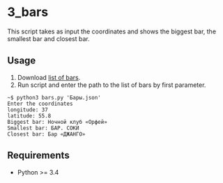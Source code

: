 3_bars
======

This script takes as input the coordinates and shows the biggest bar,
the smallest bar and closest bar.

Usage
-----

1. Download [list of bars](http://data.mos.ru/opendata/7710881420-bary).
2. Run script and enter the path to the list of bars by first parameter.
```
~$ python3 bars.py 'Бары.json'
Enter the coordinates
longitude: 37
latitude: 55.8
Biggest bar: Ночной клуб «Орфей»
Smallest bar: БАР. СОКИ
Closest bar: Бар «ДЖАНГО»
```

Requirements
------------

- Python >= 3.4
